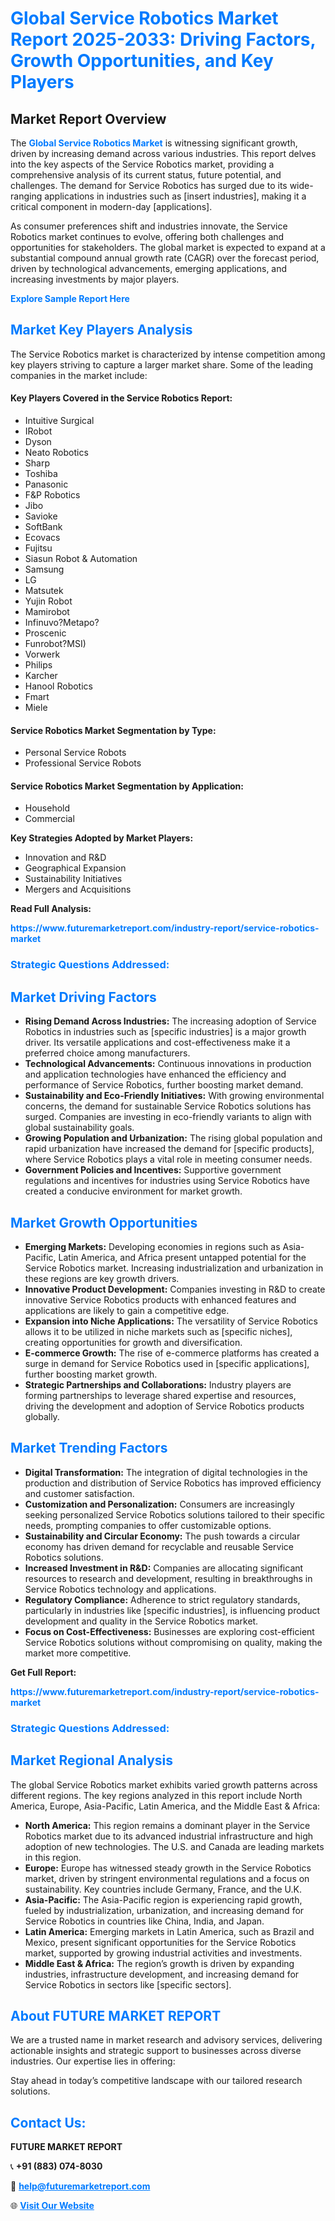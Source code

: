 <h1 style="color: #007BFF;">Global Service Robotics Market Report 2025-2033: Driving Factors, Growth Opportunities, and Key Players</h1>

<section id="overview">
<h2>Market Report Overview</h2>
<p>The <a href="https://www.futuremarketreport.com/industry-report/service-robotics-market" style="color: #007BFF; text-decoration: none;"><strong>Global Service Robotics Market</strong></a> is witnessing significant growth, driven by increasing demand across various industries. This report delves into the key aspects of the Service Robotics market, providing a comprehensive analysis of its current status, future potential, and challenges. The demand for Service Robotics has surged due to its wide-ranging applications in industries such as [insert industries], making it a critical component in modern-day [applications].</p>
<p>As consumer preferences shift and industries innovate, the Service Robotics market continues to evolve, offering both challenges and opportunities for stakeholders. The global market is expected to expand at a substantial compound annual growth rate (CAGR) over the forecast period, driven by technological advancements, emerging applications, and increasing investments by major players.</p>
</section>

<section id="overview">
<p><a href="https://www.futuremarketreport.com/request-sample/reportId=102307" style="color: #007BFF; text-decoration: none;"><strong>Explore Sample Report Here</strong></a></p>
</section>

<section id="key-players">
<h2 style="color: #007BFF;">Market Key Players Analysis</h2>
<p>The Service Robotics market is characterized by intense competition among key players striving to capture a larger market share. Some of the leading companies in the market include:</p>
<h4>Key Players Covered in the Service Robotics Report:</h4>
<ul><li>Intuitive Surgical</li><li>IRobot</li><li>Dyson</li><li>Neato Robotics</li><li>Sharp</li><li>Toshiba</li><li>Panasonic</li><li>F&amp;P Robotics</li><li>Jibo</li><li>Savioke</li><li>SoftBank</li><li>Ecovacs</li><li>Fujitsu</li><li>Siasun Robot &amp; Automation</li><li>Samsung</li><li>LG</li><li>Matsutek</li><li>Yujin Robot</li><li>Mamirobot</li><li>Infinuvo?Metapo?</li><li>Proscenic</li><li>Funrobot?MSI)</li><li>Vorwerk</li><li>Philips</li><li>Karcher</li><li>Hanool Robotics</li><li>Fmart</li><li>Miele</li></ul>
<h4>Service Robotics Market Segmentation by Type:</h4>
<ul><li>Personal Service Robots</li><li>Professional Service Robots</li></ul>

<h4>Service Robotics Market Segmentation by Application:</h4>
<ul><li>Household</li><li>Commercial</li></ul>
<p><strong>Key Strategies Adopted by Market Players:</strong></p>
<ul>
<li>Innovation and R&D</li>
<li>Geographical Expansion</li>
<li>Sustainability Initiatives</li>
<li>Mergers and Acquisitions</li>
</ul>
</section>

<section>
<p><strong>Read Full Analysis: </strong></p><a href="https://www.futuremarketreport.com/industry-report/service-robotics-market" style="color: #007BFF; text-decoration: none;"><strong>https://www.futuremarketreport.com/industry-report/service-robotics-market</strong></a>
<h3 style="color: #007BFF;">Strategic Questions Addressed:</h3>
</section>

<section id="driving-factors">
<h2 style="color: #007BFF;">Market Driving Factors</h2>
<ul>
<li><strong>Rising Demand Across Industries:</strong> The increasing adoption of Service Robotics in industries such as [specific industries] is a major growth driver. Its versatile applications and cost-effectiveness make it a preferred choice among manufacturers.</li>
<li><strong>Technological Advancements:</strong> Continuous innovations in production and application technologies have enhanced the efficiency and performance of Service Robotics, further boosting market demand.</li>
<li><strong>Sustainability and Eco-Friendly Initiatives:</strong> With growing environmental concerns, the demand for sustainable Service Robotics solutions has surged. Companies are investing in eco-friendly variants to align with global sustainability goals.</li>
<li><strong>Growing Population and Urbanization:</strong> The rising global population and rapid urbanization have increased the demand for [specific products], where Service Robotics plays a vital role in meeting consumer needs.</li>
<li><strong>Government Policies and Incentives:</strong> Supportive government regulations and incentives for industries using Service Robotics have created a conducive environment for market growth.</li>
</ul>
</section>

<section id="growth-opportunities">
<h2 style="color: #007BFF;">Market Growth Opportunities</h2>
<ul>
<li><strong>Emerging Markets:</strong> Developing economies in regions such as Asia-Pacific, Latin America, and Africa present untapped potential for the Service Robotics market. Increasing industrialization and urbanization in these regions are key growth drivers.</li>
<li><strong>Innovative Product Development:</strong> Companies investing in R&D to create innovative Service Robotics products with enhanced features and applications are likely to gain a competitive edge.</li>
<li><strong>Expansion into Niche Applications:</strong> The versatility of Service Robotics allows it to be utilized in niche markets such as [specific niches], creating opportunities for growth and diversification.</li>
<li><strong>E-commerce Growth:</strong> The rise of e-commerce platforms has created a surge in demand for Service Robotics used in [specific applications], further boosting market growth.</li>
<li><strong>Strategic Partnerships and Collaborations:</strong> Industry players are forming partnerships to leverage shared expertise and resources, driving the development and adoption of Service Robotics products globally.</li>
</ul>
</section>

<section id="trending-factors">
<h2 style="color: #007BFF;">Market Trending Factors</h2>
<ul>
<li><strong>Digital Transformation:</strong> The integration of digital technologies in the production and distribution of Service Robotics has improved efficiency and customer satisfaction.</li>
<li><strong>Customization and Personalization:</strong> Consumers are increasingly seeking personalized Service Robotics solutions tailored to their specific needs, prompting companies to offer customizable options.</li>
<li><strong>Sustainability and Circular Economy:</strong> The push towards a circular economy has driven demand for recyclable and reusable Service Robotics solutions.</li>
<li><strong>Increased Investment in R&D:</strong> Companies are allocating significant resources to research and development, resulting in breakthroughs in Service Robotics technology and applications.</li>
<li><strong>Regulatory Compliance:</strong> Adherence to strict regulatory standards, particularly in industries like [specific industries], is influencing product development and quality in the Service Robotics market.</li>
<li><strong>Focus on Cost-Effectiveness:</strong> Businesses are exploring cost-efficient Service Robotics solutions without compromising on quality, making the market more competitive.</li>
</ul>
</section>

<section>
<p><strong>Get Full Report: </strong></p><a href="https://www.futuremarketreport.com/industry-report/service-robotics-market" style="color: #007BFF; text-decoration: none;"><strong>https://www.futuremarketreport.com/industry-report/service-robotics-market</strong></a>
<h3 style="color: #007BFF;">Strategic Questions Addressed:</h3>
</section>


<section id="regional-analysis">
<h2 style="color: #007BFF;">Market Regional Analysis</h2>
<p>The global Service Robotics market exhibits varied growth patterns across different regions. The key regions analyzed in this report include North America, Europe, Asia-Pacific, Latin America, and the Middle East & Africa:</p>
<ul>
<li><strong>North America:</strong> This region remains a dominant player in the Service Robotics market due to its advanced industrial infrastructure and high adoption of new technologies. The U.S. and Canada are leading markets in this region.</li>
<li><strong>Europe:</strong> Europe has witnessed steady growth in the Service Robotics market, driven by stringent environmental regulations and a focus on sustainability. Key countries include Germany, France, and the U.K.</li>
<li><strong>Asia-Pacific:</strong> The Asia-Pacific region is experiencing rapid growth, fueled by industrialization, urbanization, and increasing demand for Service Robotics in countries like China, India, and Japan.</li>
<li><strong>Latin America:</strong> Emerging markets in Latin America, such as Brazil and Mexico, present significant opportunities for the Service Robotics market, supported by growing industrial activities and investments.</li>
<li><strong>Middle East & Africa:</strong> The region’s growth is driven by expanding industries, infrastructure development, and increasing demand for Service Robotics in sectors like [specific sectors].</li>
</ul>
</section>

<footer>
<h2 style="color: #007BFF;">About FUTURE MARKET REPORT</h2>
<p>We are a trusted name in market research and advisory services, delivering actionable insights and strategic support to businesses across diverse industries. Our expertise lies in offering:</p>

<p>Stay ahead in today’s competitive landscape with our tailored research solutions.</p>

<h2 style="color: #007BFF;">Contact Us:</h2>
<p><strong>FUTURE MARKET REPORT</strong></p>
<p>📞 <strong>+91 (883) 074-8030</strong></p>
<p>📧 <strong><a href="mailto:help@futuremarketreport.com" style="color: #007BFF;">help@futuremarketreport.com</a></strong></p>
<p>🌐 <strong><a href="https://www.futuremarketreport.com/" style="color: #007BFF;">Visit Our Website</a></strong></p>
</footer>